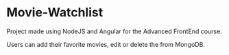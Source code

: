# Movie-Watchlist

Project made using NodeJS and Angular for the Advanced FrontEnd course.

Users can add their favorite movies, edit or delete the from MongoDB.
